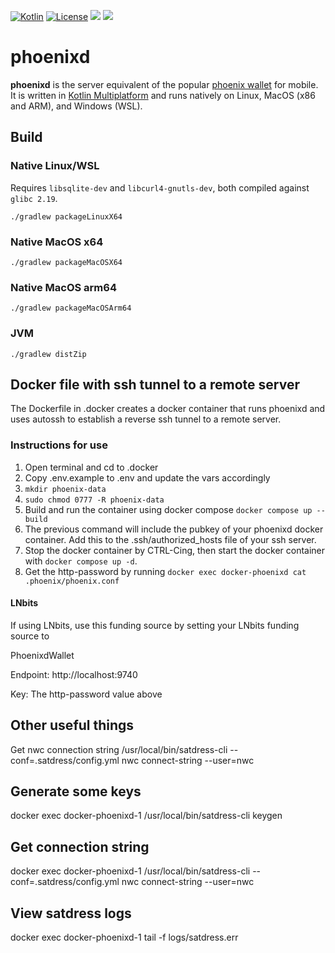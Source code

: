 [![Kotlin](https://img.shields.io/badge/Kotlin-1.9.23-blue.svg?style=flat&logo=kotlin)](http://kotlinlang.org)
[![License](https://img.shields.io/badge/license-Apache%202.0-blue.svg)](LICENSE)
[![](https://img.shields.io/badge/www-Homepage-green.svg)](https://phoenix.acinq.co/server)
[![](https://img.shields.io/badge/www-API_doc-red.svg)](https://phoenix.acinq.co/server/api)

# phoenixd

**phoenixd** is the server equivalent of the popular [phoenix wallet](https://github.com/ACINQ/phoenix) for mobile.
It is written in [Kotlin Multiplatform](https://kotlinlang.org/docs/multiplatform.html) and runs natively on Linux, MacOS (x86 and ARM), and Windows (WSL).

## Build

### Native Linux/WSL

Requires `libsqlite-dev` and `libcurl4-gnutls-dev`, both compiled against `glibc 2.19`.

```shell
./gradlew packageLinuxX64
```

### Native MacOS x64
```shell
./gradlew packageMacOSX64
```

### Native MacOS arm64
```shell
./gradlew packageMacOSArm64
```

### JVM
```shell
./gradlew distZip
```

## Docker file with ssh tunnel to a remote server

The Dockerfile in .docker creates a docker container that runs phoenixd and uses autossh to establish a reverse ssh tunnel to a remote server.

### Instructions for use

1. Open terminal and cd to .docker
1. Copy .env.example to .env and update the vars accordingly
1. `mkdir phoenix-data`
1. `sudo chmod 0777 -R phoenix-data`
1. Build and run the container using docker compose `docker compose up --build`
1. The previous command will include the pubkey of your phoenixd docker container. Add this to the .ssh/authorized_hosts file of your ssh server.
1. Stop the docker container by CTRL-Cing, then start the docker container with `docker compose up -d`.
1. Get the http-password by running `docker exec docker-phoenixd cat .phoenix/phoenix.conf`

#### LNbits
If using LNbits, use this funding source by setting your LNbits funding source to

PhoenixdWallet

Endpoint: http://localhost:9740

Key: The http-password value above

## Other useful things

Get nwc connection string
/usr/local/bin/satdress-cli --conf=.satdress/config.yml nwc connect-string --user=nwc


## Generate some keys
docker exec docker-phoenixd-1 /usr/local/bin/satdress-cli keygen

## Get connection string
docker exec docker-phoenixd-1 /usr/local/bin/satdress-cli --conf=.satdress/config.yml nwc connect-string --user=nwc

## View satdress logs
docker exec docker-phoenixd-1 tail -f logs/satdress.err